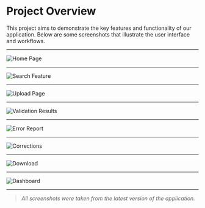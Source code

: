 # Project Overview

This project aims to demonstrate the key features and functionality of our application. Below are some screenshots that illustrate the user interface and workflows.

---


![Home Page](website_pictures/Screen%20Shot%202025-04-12%20at%2023.28.50.png)

---


![Search Feature](website_pictures/Screen%20Shot%202025-04-12%20at%2023.29.12.png)

---


![Upload Page](website_pictures/Screen%20Shot%202025-04-12%20at%2023.29.22.png)

---


![Validation Results](website_pictures/Screen%20Shot%202025-04-12%20at%2023.29.35.png)

---


![Error Report](website_pictures/Screen%20Shot%202025-04-12%20at%2023.29.54.png)

---


![Corrections](website_pictures/Screen%20Shot%202025-04-12%20at%2023.30.06.png)

---


![Download](website_pictures/Screen%20Shot%202025-04-12%20at%2023.30.13.png)

---


![Dashboard](website_pictures/Screen%20Shot%202025-04-12%20at%2023.30.26.png)

---

> _All screenshots were taken from the latest version of the application._


